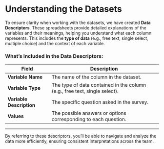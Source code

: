 # Understanding the Datasets

To ensure clarity when working with the datasets, we have created **Data Descriptors**. These spreadsheets provide detailed explanations of the variables and their meanings, helping you understand what each column represents. This includes the **type of data** (e.g., free text, single select, multiple choice) and the context of each variable.

### **What’s Included in the Data Descriptors**:

| **Field**            | **Description**                                                                 |
|-----------------------|-------------------------------------------------------------------------------|
| **Variable Name**     | The name of the column in the dataset.                                        |
| **Variable Type**     | The type of data contained in the column (e.g., free text, single select).    |
| **Variable Description** | The specific question asked in the survey.                                  |
| **Values**            | The possible answers or options corresponding to each question.               |

---

By referring to these descriptors, you’ll be able to navigate and analyze the data more efficiently, ensuring consistent interpretations across the team.
